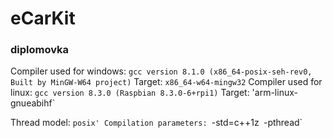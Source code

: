 # eCarKit
### diplomovka


Compiler used for windows: `gcc version 8.1.0 (x86_64-posix-seh-rev0, Built by MinGW-W64 project)`
	Target: `x86_64-w64-mingw32`
Compiler used for linux: `gcc version 8.3.0 (Raspbian 8.3.0-6+rpi1)`
	Target: 'arm-linux-gnueabihf`

Thread model: `posix'
Compilation parameters: `-std=c++1z` `-pthread`
